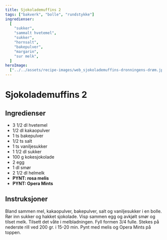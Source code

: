 ```yaml
---
title: Sjokolademuffins 2
tags: ["bakverk", "bolle", "rundstykke"]
ingredienser:
  [
    "sukker",
    "sammalt hvetemel",
    "sukker",
    "hornsalt",
    "bakepulver",
    "margarin",
    "sur melk",
  ]
heroImage:
  ["../../assets/recipe-images/web_sjokolademuffins-dronningens-drøm.jpg"]
---
```


# Sjokolademuffins 2

## Ingredienser

- 3 1/2 dl hvetemel
- 1/2 dl kakaopulver
- 1 ts bakepulver
- 1/2 ts salt
- 1 ts vaniljesukker
- 1 1/2 dl sukker
- 100 g kokesjokolade
- 2 egg
- 1 dl smør
- 2 1/2 dl helmelk
- **PYNT: rosa melis**
- **PYNT: Opera Mints**

## Instruksjoner

Bland sammen mel, kakaopulver, bakepulver, salt og vaniljesukker i en bolle. Rør inn sukker og hakket sjokolade. Visp sammen egg og avkjølt smør og tilset melk. Tilsett det våte i melbladningen. Fyll formen 3/4 fulle. Stekes på nederste rill ved 200 gr. i 15-20 min. Pynt med melis og Opera Mints på toppen.
